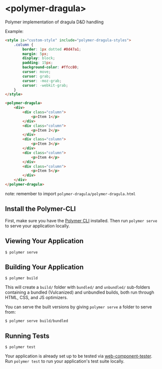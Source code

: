 # \<polymer-dragula\>

Polymer implementation of dragula D&amp;D handling

Example:
```html
<style is="custom-style" include="polymer-dragula-styles">
    .column {
        border: 1px dotted #0d47a1;
        margin: 5px;
        display: block;
        padding: 15px;
        background-color: #ffcc80;
        cursor: move;
        cursor: grab;
        cursor: -moz-grab;
        cursor: -webkit-grab;
    }
</style>

<polymer-dragula>
    <div>
        <div class="column">
            <p>Item 1</p>
        </div>
        <div class="column">
            <p>Item 2</p>
        </div>
        <div class="column">
            <p>Item 3</p>
        </div>
        <div class="column">
            <p>Item 4</p>
        </div>
        <div class="column">
            <p>Item 5</p>
        </div>
    </div>
</polymer-dragula>
```
note: remember to import `polymer-dragula/polymer-dragula.html`

## Install the Polymer-CLI

First, make sure you have the [Polymer CLI](https://www.npmjs.com/package/polymer-cli) installed. Then run `polymer serve` to serve your application locally.

## Viewing Your Application

```
$ polymer serve
```

## Building Your Application

```
$ polymer build
```

This will create a `build/` folder with `bundled/` and `unbundled/` sub-folders
containing a bundled (Vulcanized) and unbundled builds, both run through HTML,
CSS, and JS optimizers.

You can serve the built versions by giving `polymer serve` a folder to serve
from:

```
$ polymer serve build/bundled
```

## Running Tests

```
$ polymer test
```

Your application is already set up to be tested via [web-component-tester](https://github.com/Polymer/web-component-tester). Run `polymer test` to run your application's test suite locally.
